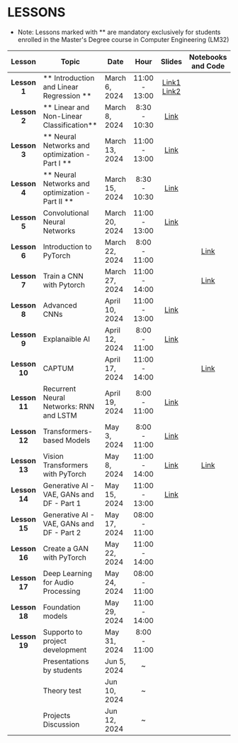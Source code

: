 # LESSONS

- Note: Lessons marked with ** are mandatory exclusively for students enrolled in the Master's Degree course in Computer Engineering (LM32)


| Lesson            | Topic                                             | Date            | Hour          | Slides       | Notebooks and Code |
| :-------:         | ------------------                                | --------------- | :-------:     | :-------:    |:-------:  |
| **Lesson 1**      | ** Introduction and Linear Regression **          | March 6, 2024   | 11:00 - 13:00 | [Link1](https://studentiunict-my.sharepoint.com/:b:/g/personal/concetto_spampinato_unict_it/EeafGoekiXtFnG_ceDlHaYEBxVSk_AZ56V4iF-tPU1svmg?e=Obkjnv) [Link2](https://studentiunict-my.sharepoint.com/:b:/g/personal/concetto_spampinato_unict_it/EdYwXfv37qFPl4MbhpcTXJsB-d-pSjJc0UFKPftCOAWGlg?e=65kkbx)  | |
| **Lesson 2**      | ** Linear and Non-Linear Classification**         | March 8, 2024   | 8:30 - 10:30  | [Link](https://studentiunict-my.sharepoint.com/:b:/g/personal/concetto_spampinato_unict_it/EXhIg0LAhkpJg9mak5EP2HMB9MwGK6YW7z3bsNw2F5Hy1Q?e=ec8GbA)  | |
| **Lesson 3**      | ** Neural Networks and optimization - Part I **   | March 13, 2024  | 11:00 - 13:00 | [Link](https://studentiunict-my.sharepoint.com/:b:/g/personal/concetto_spampinato_unict_it/EegCqYjrPiFAvPziUgS49g4B7ITeCmxz6jI5n6TpFWQTyg?e=spx7P2)  | | 
| **Lesson 4**      | ** Neural Networks and optimization - Part II **  | March 15, 2024  | 8:30 - 10:30  | [Link](https://studentiunict-my.sharepoint.com/:b:/g/personal/concetto_spampinato_unict_it/EfbaQ_nNvGJItrTjeHsJ9-MBQET7rowPiqY6DJlKZVqL9w?e=jhxWv1)  | | 
| **Lesson 5**      | Convolutional Neural Networks                     | March 20, 2024  | 11:00 - 13:00 | [Link](https://studentiunict-my.sharepoint.com/:b:/g/personal/concetto_spampinato_unict_it/EQYhR7pDAPlLtoGINWh9PPEB8BvykgYvbubrRuo2jHd5Jw?e=GCykZz)  | |
| **Lesson 6**      | Introduction to PyTorch                           | March 22, 2024  | 8:00 - 11:00  | | [Link](https://colab.research.google.com/drive/1hHIFgCE1FLPFgBK_H480wEWPhMwb0_Fa?usp=sharing) |
| **Lesson 7**      | Train a CNN with Pytorch                          | March 27, 2024  | 11:00 - 14:00 | | [Link](https://colab.research.google.com/drive/1U3MS5kULj2nxR4_CZf_LvRDt8-XozWo3?usp=sharing) |
| **Lesson 8**      | Advanced CNNs                                     | April 10, 2024  | 11:00 - 13:00 | [Link](https://studentiunict-my.sharepoint.com/:b:/g/personal/concetto_spampinato_unict_it/EbpoRLEGXvFLsr4h47PNB84BeSE0-gZGLEsDBIecIR9q5w?e=SgeU0U)   | |
| **Lesson 9**      | Explanaible AI                                    | April 12, 2024  | 8:00 -  11:00  | [Link](https://studentiunict-my.sharepoint.com/:b:/g/personal/concetto_spampinato_unict_it/ERDMPBQRqWRHrSwTH-ahrSwBmrgVBHIX4coiSwMd4Xe-1A?e=7Qw7NF)   | | 
| **Lesson 10**     | CAPTUM                                            | April 17, 2024  | 11:00 - 14:00 | | [Link](https://colab.research.google.com/drive/11QDsKGK-YrA9FKDs7tOg1-AsL_kI0sP9?usp=sharing) |
| **Lesson 11**     | Recurrent Neural Networks: RNN and LSTM           | April 19, 2024  | 8:00 - 11:00  | [Link](https://studentiunict-my.sharepoint.com/:b:/g/personal/concetto_spampinato_unict_it/EaHa-5iDXMdMqV4yDlmzEL4BERHyaQe-veqWjzCvL1u4Tw?e=dtNZBc)| |
| **Lesson 12**     | Transformers-based Models                         | May 3, 2024     | 8:00 - 11:00  | [Link](https://studentiunict-my.sharepoint.com/:b:/g/personal/concetto_spampinato_unict_it/EYWPtF1-gM5CgWPdyLCy8v0BCk8nY2hs_N1l8aLIv3ja6A?e=gQMt3q)| |
| **Lesson 13**     | Vision Transformers with PyTorch                  | May 8, 2024     | 11:00 - 14:00 | [Link](https://studentiunict-my.sharepoint.com/:b:/g/personal/concetto_spampinato_unict_it/Ee4GBPPiGlpEhtxnbhBZnrcB2-SqB9WptV7ucBhozdk1PA?e=Ma5hCn)| [Link](https://colab.research.google.com/drive/18sE5-OS5UEKH4HqsctZ6o6zGyaUCDI4P#sandboxMode=true&scrollTo=QBWx6eDc6MAm)|
| **Lesson 14**     | Generative AI - VAE, GANs and DF - Part 1         | May 15, 2024    | 11:00 - 13:00  | [Link](https://studentiunict-my.sharepoint.com/:b:/g/personal/concetto_spampinato_unict_it/EY2XEwvLPx5KnawC3Gm1iu0BGd29hCOieDaE2k1BtTW8Sg?e=tJ2Jrd)| |
| **Lesson 15**     | Generative AI - VAE, GANs and DF - Part 2         | May 17, 2024    | 08:00 - 11:00 | | |
| **Lesson 16**     | Create a GAN with PyTorch                         | May 22, 2024    | 11:00 - 14:00 | | |
| **Lesson 17**     | Deep Learning for Audio Processing                | May 24, 2024    | 08:00 - 11:00      | | |
| **Lesson 18**     | Foundation models                                 | May 29, 2024    | 11:00 - 14:00       | | |
| **Lesson 19**     | Supporto to project development                   | May 31, 2024    | 8:00  - 11:00       | | |
|                   | Presentations by students                         | Jun 5, 2024     |       ~       | | |
|                   | Theory test                                       | Jun 10, 2024    |       ~       | | |
|                   | Projects Discussion                               | Jun 12, 2024    |       ~       | | |

<!-- https://colab.research.google.com/drive/1U3MS5kULj2nxR4_CZf_LvRDt8-XozWo3?usp=sharing -->
